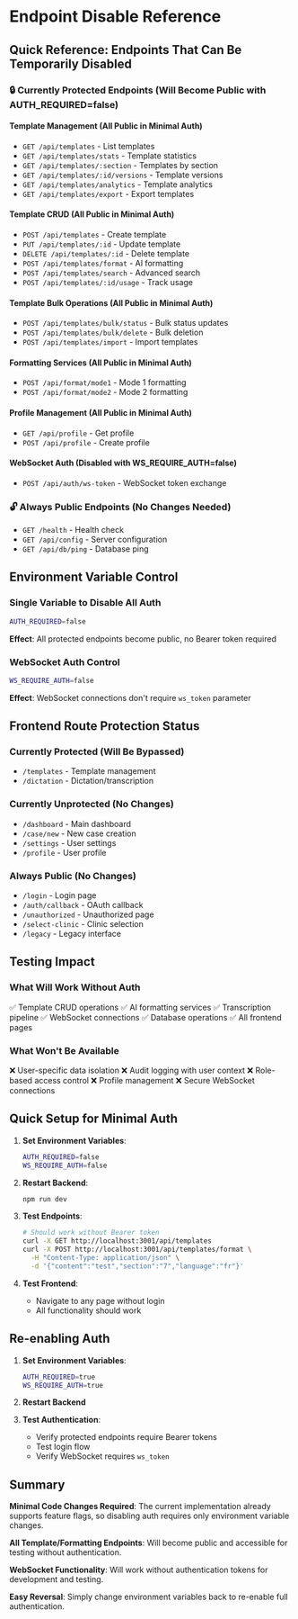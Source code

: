 # Endpoint Disable Reference

## Quick Reference: Endpoints That Can Be Temporarily Disabled

### 🔒 Currently Protected Endpoints (Will Become Public with AUTH_REQUIRED=false)

#### Template Management (All Public in Minimal Auth)
- `GET /api/templates` - List templates
- `GET /api/templates/stats` - Template statistics  
- `GET /api/templates/:section` - Templates by section
- `GET /api/templates/:id/versions` - Template versions
- `GET /api/templates/analytics` - Template analytics
- `GET /api/templates/export` - Export templates

#### Template CRUD (All Public in Minimal Auth)
- `POST /api/templates` - Create template
- `PUT /api/templates/:id` - Update template
- `DELETE /api/templates/:id` - Delete template
- `POST /api/templates/format` - AI formatting
- `POST /api/templates/search` - Advanced search
- `POST /api/templates/:id/usage` - Track usage

#### Template Bulk Operations (All Public in Minimal Auth)
- `POST /api/templates/bulk/status` - Bulk status updates
- `POST /api/templates/bulk/delete` - Bulk deletion
- `POST /api/templates/import` - Import templates

#### Formatting Services (All Public in Minimal Auth)
- `POST /api/format/mode1` - Mode 1 formatting
- `POST /api/format/mode2` - Mode 2 formatting

#### Profile Management (All Public in Minimal Auth)
- `GET /api/profile` - Get profile
- `POST /api/profile` - Create profile

#### WebSocket Auth (Disabled with WS_REQUIRE_AUTH=false)
- `POST /api/auth/ws-token` - WebSocket token exchange

### 🔓 Always Public Endpoints (No Changes Needed)
- `GET /health` - Health check
- `GET /api/config` - Server configuration
- `GET /api/db/ping` - Database ping

## Environment Variable Control

### Single Variable to Disable All Auth
```bash
AUTH_REQUIRED=false
```
**Effect**: All protected endpoints become public, no Bearer token required

### WebSocket Auth Control
```bash
WS_REQUIRE_AUTH=false
```
**Effect**: WebSocket connections don't require `ws_token` parameter

## Frontend Route Protection Status

### Currently Protected (Will Be Bypassed)
- `/templates` - Template management
- `/dictation` - Dictation/transcription

### Currently Unprotected (No Changes)
- `/dashboard` - Main dashboard
- `/case/new` - New case creation
- `/settings` - User settings
- `/profile` - User profile

### Always Public (No Changes)
- `/login` - Login page
- `/auth/callback` - OAuth callback
- `/unauthorized` - Unauthorized page
- `/select-clinic` - Clinic selection
- `/legacy` - Legacy interface

## Testing Impact

### What Will Work Without Auth
✅ Template CRUD operations
✅ AI formatting services
✅ Transcription pipeline
✅ WebSocket connections
✅ Database operations
✅ All frontend pages

### What Won't Be Available
❌ User-specific data isolation
❌ Audit logging with user context
❌ Role-based access control
❌ Profile management
❌ Secure WebSocket connections

## Quick Setup for Minimal Auth

1. **Set Environment Variables**:
   ```bash
   AUTH_REQUIRED=false
   WS_REQUIRE_AUTH=false
   ```

2. **Restart Backend**:
   ```bash
   npm run dev
   ```

3. **Test Endpoints**:
   ```bash
   # Should work without Bearer token
   curl -X GET http://localhost:3001/api/templates
   curl -X POST http://localhost:3001/api/templates/format \
     -H "Content-Type: application/json" \
     -d '{"content":"test","section":"7","language":"fr"}'
   ```

4. **Test Frontend**:
   - Navigate to any page without login
   - All functionality should work

## Re-enabling Auth

1. **Set Environment Variables**:
   ```bash
   AUTH_REQUIRED=true
   WS_REQUIRE_AUTH=true
   ```

2. **Restart Backend**

3. **Test Authentication**:
   - Verify protected endpoints require Bearer tokens
   - Test login flow
   - Verify WebSocket requires `ws_token`

## Summary

**Minimal Code Changes Required**: The current implementation already supports feature flags, so disabling auth requires only environment variable changes.

**All Template/Formatting Endpoints**: Will become public and accessible for testing without authentication.

**WebSocket Functionality**: Will work without authentication tokens for development and testing.

**Easy Reversal**: Simply change environment variables back to re-enable full authentication.
